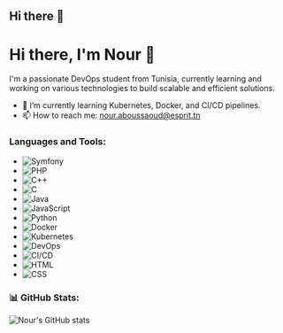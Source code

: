 ## Hi there 👋

# Hi there, I'm Nour 👋

I'm a passionate DevOps student from Tunisia, currently learning and working on various technologies to build scalable and efficient solutions.

- 🌱 I’m currently learning Kubernetes, Docker, and CI/CD pipelines.
- 📫 How to reach me: nour.aboussaoud@esprit.tn

### Languages and Tools:
- ![Symfony](https://img.shields.io/badge/-Symfony-black?style=flat-square&logo=symfony)
- ![PHP](https://img.shields.io/badge/-PHP-black?style=flat-square&logo=php)
- ![C++](https://img.shields.io/badge/-C++-black?style=flat-square&logo=c%2B%2B)
- ![C](https://img.shields.io/badge/-C-black?style=flat-square&logo=c)
- ![Java](https://img.shields.io/badge/-Java-black?style=flat-square&logo=java)
- ![JavaScript](https://img.shields.io/badge/-JavaScript-black?style=flat-square&logo=javascript)
- ![Python](https://img.shields.io/badge/-Python-black?style=flat-square&logo=python)
- ![Docker](https://img.shields.io/badge/-Docker-black?style=flat-square&logo=docker)
- ![Kubernetes](https://img.shields.io/badge/-Kubernetes-black?style=flat-square&logo=kubernetes)
- ![DevOps](https://img.shields.io/badge/-DevOps-black?style=flat-square&logo=devops)
- ![CI/CD](https://img.shields.io/badge/-CI%2FCD-black?style=flat-square&logo=githubactions)
- ![HTML](https://img.shields.io/badge/-HTML-black?style=flat-square&logo=html5)
- ![CSS](https://img.shields.io/badge/-CSS-black?style=flat-square&logo=css3)

### 📊 GitHub Stats:
![Nour's GitHub stats](https://github-readme-stats.vercel.app/api?username=nouraboussaoud&show_icons=true&theme=dark)
